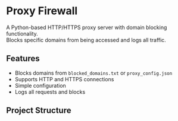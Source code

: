 # Proxy Firewall

A Python-based HTTP/HTTPS proxy server with domain blocking functionality.  
Blocks specific domains from being accessed and logs all traffic.

## Features
- Blocks domains from `blocked_domains.txt` or `proxy_config.json`
- Supports HTTP and HTTPS connections
- Simple configuration
- Logs all requests and blocks

## Project Structure
